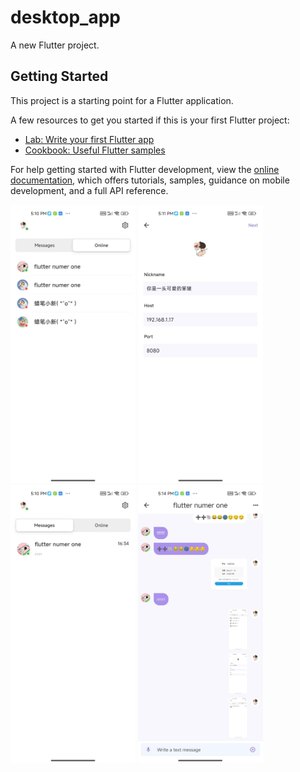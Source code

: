 # desktop_app

A new Flutter project.

## Getting Started

This project is a starting point for a Flutter application.

A few resources to get you started if this is your first Flutter project:

- [Lab: Write your first Flutter app](https://docs.flutter.dev/get-started/codelab)
- [Cookbook: Useful Flutter samples](https://docs.flutter.dev/cookbook)

For help getting started with Flutter development, view the
[online documentation](https://docs.flutter.dev/), which offers tutorials,
samples, guidance on mobile development, and a full API reference.


<img src="https://github.com/anhao0226/flutter-chat-app/blob/master/1684573998250.jpg" width="200">

<img src="https://github.com/anhao0226/flutter-chat-app/blob/master/1684574013791.jpg" width="200">   

<img src="https://github.com/anhao0226/flutter-chat-app/blob/master/1684574020265.jpg" width="200">   

<img src="https://github.com/anhao0226/flutter-chat-app/blob/master/1684574053116.jpg" width="200">   





